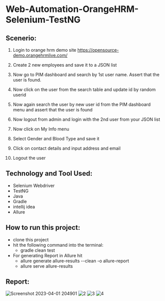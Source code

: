 # Web-Automation-OrangeHRM-Selenium-TestNG

## Scenerio:
1. Login to orange hrm demo site https://opensource-demo.orangehrmlive.com/

2. Create 2 new employees and save it to a JSON list

3. Now go to PIM dashboard and search by 1st user name. Assert that the user is found.

4. Now click on the user from the search table and update id by random userid

5. Now again search the user by new user id from the PIM dashboard menu and assert that the user is found

6. Now logout from admin and login with the 2nd user from your JSON list

7. Now click on My Info menu

8. Select Gender and Blood Type and save it

9. Click on contact details and input address and email

10. Logout the user

## Technology and Tool Used:
- Selenium Webdriver
- TestNG
- Java
- Gradle
- intellij idea
- Allure

## How to run this project:
- clone this project
- hit the following command into the terminal:
    - gradle clean test
- For generating Report in Allure hit
    - allure generate allure-results --clean -o allure-report
    - allure serve allure-results
    
## Report:
![Screenshot 2023-04-01 204901](https://user-images.githubusercontent.com/71556293/229297221-2d8ff6c5-179c-460f-8bfc-9ca7ad0ed882.png)
![2](https://user-images.githubusercontent.com/71556293/229297236-932cd9c2-54d4-4149-8a0d-53029866e77d.png)
![3](https://user-images.githubusercontent.com/71556293/229297243-aaac5086-a319-40c9-863c-cf8139e19872.png)
![4](https://user-images.githubusercontent.com/71556293/229297251-f629acb2-3c38-466a-9cd4-7cd128b8727d.png)
